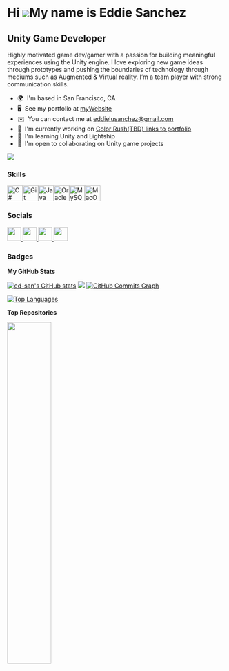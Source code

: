 Hi ![](https://user-images.githubusercontent.com/18350557/176309783-0785949b-9127-417c-8b55-ab5a4333674e.gif)My name is Eddie Sanchez
=====================================================================================================================================

Unity Game Developer
--------------------

Highly motivated game dev/gamer with a passion for building meaningful experiences using the Unity engine. I love exploring new game ideas through prototypes and pushing the boundaries of technology through mediums such as Augmented & Virtual reality. I’m a team player with strong communication skills.

*   🌍  I'm based in San Francisco, CA
*   🖥️  See my portfolio at [myWebsite](http://eddielsanchez.wixsite.com/portfolio)
*   ✉️  You can contact me at [eddielusanchez@gmail.com](mailto:eddielusanchez@gmail.com)
*   🚀  I'm currently working on [Color Rush(TBD) links to portfolio](http://eddielsanchez.wixsite.com/portfolio)
*   🧠  I'm learning Unity and Lightship
*   🤝  I'm open to collaborating on Unity game projects
   
  <a href="https://www.x.com/Eddie__31003" target="_blank" rel="noreferrer">
<img src="https://img.shields.io/twitter/follow/Eddie__31003?logo=twitter&style=for-the-badge&color=14b8a6&labelColor=1c1917"/></a>
  
  ### Skills 
<p align="left">
<a href="https://docs.microsoft.com/en-us/dotnet/csharp/" target="_blank" rel="noreferrer"><img src="https://raw.githubusercontent.com/danielcranney/readme-generator/main/public/icons/skills/csharp-colored.svg" width="36" height="36" alt="C#" /></a><a href="https://git-scm.com/" target="_blank" rel="noreferrer"><img src="https://raw.githubusercontent.com/danielcranney/readme-generator/main/public/icons/skills/git-colored.svg" width="36" height="36" alt="Git" /></a><a href="https://www.oracle.com/java/" target="_blank" rel="noreferrer"><img src="https://raw.githubusercontent.com/danielcranney/readme-generator/main/public/icons/skills/java-colored.svg" width="36" height="36" alt="Java" /></a><a href="https://www.oracle.com/uk/index.html" target="_blank" rel="noreferrer"><img src="https://raw.githubusercontent.com/danielcranney/readme-generator/main/public/icons/skills/oracle-colored.svg" width="36" height="36" alt="Oracle" /></a><a href="https://www.mysql.com/" target="_blank" rel="noreferrer"><img src="https://raw.githubusercontent.com/danielcranney/readme-generator/main/public/icons/skills/mysql-colored.svg" width="36" height="36" alt="MySQL" /></a><a href="https://apple.com" target="_blank" rel="noreferrer"><img src="https://raw.githubusercontent.com/danielcranney/readme-generator/main/public/icons/skills/macos-colored.svg" width="36" height="36" alt="MacOS" /></a></p>
                    
### Socials
                  
  <p align="left">
    <a href="https://www.github.com/ed-san" target="_blank" rel="noreferrer">
        <picture>
            <source media="(prefers-color-scheme: dark)" srcset="https://raw.githubusercontent.com/danielcranney/readme-generator/main/public/icons/socials/github-dark.svg" />
            <source media="(prefers-color-scheme: light)" srcset="https://raw.githubusercontent.com/danielcranney/readme-generator/main/public/icons/socials/github.svg" />
            <img src="https://raw.githubusercontent.com/danielcranney/readme-generator/main/public/icons/socials/github.svg" width="32" height="32" />
        </picture>
    </a>
    <a href="https://www.linkedin.com/in/eddie-l-sanchez/" target="_blank" rel="noreferrer">
        <picture>
            <source media="(prefers-color-scheme: dark)" srcset="https://raw.githubusercontent.com/danielcranney/readme-generator/main/public/icons/socials/linkedin-dark.svg" />
            <source media="(prefers-color-scheme: light)" srcset="https://raw.githubusercontent.com/danielcranney/readme-generator/main/public/icons/socials/linkedin.svg" />
            <img src="https://raw.githubusercontent.com/danielcranney/readme-generator/main/public/icons/socials/linkedin.svg" width="32" height="32" />
        </picture>
    </a>
    <a href="http://www.medium.com/@els31003" target="_blank" rel="noreferrer">
        <picture>
            <source media="(prefers-color-scheme: dark)" srcset="https://raw.githubusercontent.com/danielcranney/readme-generator/main/public/icons/socials/medium-dark.svg" />
            <source media="(prefers-color-scheme: light)" srcset="https://raw.githubusercontent.com/danielcranney/readme-generator/main/public/icons/socials/medium.svg" />
            <img src="https://raw.githubusercontent.com/danielcranney/readme-generator/main/public/icons/socials/medium.svg" width="32" height="32" />
        </picture>
    </a>
    <a href="https://www.x.com/Eddie__31003" target="_blank" rel="noreferrer">
        <picture>
            <source media="(prefers-color-scheme: dark)" srcset="https://raw.githubusercontent.com/danielcranney/readme-generator/main/public/icons/socials/twitter-dark.svg" />
            <source media="(prefers-color-scheme: light)" srcset="https://raw.githubusercontent.com/danielcranney/readme-generator/main/public/icons/socials/twitter.svg" />
            <img src="https://raw.githubusercontent.com/danielcranney/readme-generator/main/public/icons/socials/twitter.svg" width="32" height="32" />
        </picture>
    </a>
</p>

### Badges
<b>My GitHub Stats</b>

<a href="http://www.github.com/ed-san"><img src="https://github-readme-stats.vercel.app/api?username=ed-san&show_icons=true&hide=&count_private=true&title_color=0891b2&text_color=ffffff&icon_color=14b8a6&bg_color=1c1917&hide_border=true&show_icons=true" alt="ed-san's GitHub stats" /></a>
<a href="http://www.github.com/ed-san"><img src="https://github-readme-streak-stats.herokuapp.com/?user=ed-san&stroke=ffffff&background=1c1917&ring=0891b2&fire=0891b2&currStreakNum=ffffff&currStreakLabel=0891b2&sideNums=ffffff&sideLabels=ffffff&dates=ffffff&hide_border=true" /></a>
<a href="http://www.github.com/ed-san"><img src="https://github-readme-activity-graph.cyclic.app/graph?username=ed-san&bg_color=1c1917&color=ffffff&line=14b8a6&point=ffffff&area_color=1c1917&area=true&hide_border=true&custom_title=GitHub%20Commits%20Graph" alt="GitHub Commits Graph" /></a>

<a href="https://github.com/ed-san" align="left">
    <img src="https://github-readme-stats.vercel.app/api/top-langs/?username=ed-san&langs_count=10&title_color=0891b2&text_color=ffffff&icon_color=14b8a6&bg_color=1c1917&hide_border=true&locale=en&custom_title=Top%20%Languages" alt="Top Languages" />
</a>

<b>Top Repositories</b>
<div width="100%" align="center">
    <a href="https://github.com/ed-san/GalaxyBattles2D" align="left">
        <img align="left" width="45%" src="https://github-readme-stats.vercel.app/api/pin/?username=ed-san&repo=GalaxyBattles2D&title_color=0891b2&text_color=ffffff&icon_color=14b8a6&bg_color=1c1917&hide_border=true&locale=en" />
    </a>
</div>
<br /><br /><br /><br /><br /><br /><br />

